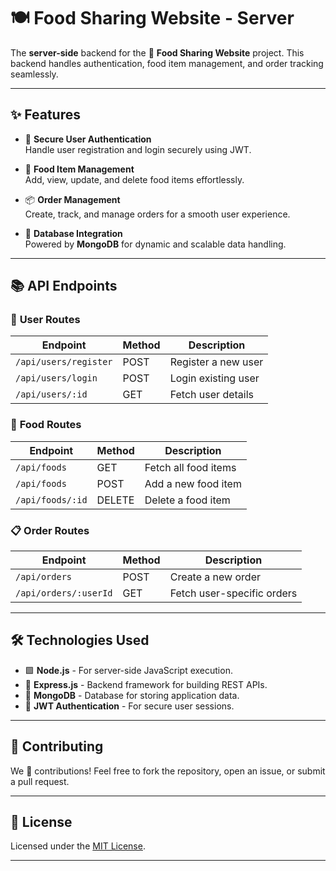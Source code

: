 # 🍽️ Food Sharing Website - Server  

The **server-side** backend for the 🌟 **Food Sharing Website** project. This backend handles authentication, food item management, and order tracking seamlessly.

---

## ✨ Features  
- 🔐 **Secure User Authentication**  
  Handle user registration and login securely using JWT.  

- 🍕 **Food Item Management**  
  Add, view, update, and delete food items effortlessly.  

- 📦 **Order Management**  
  Create, track, and manage orders for a smooth user experience.  

- 💾 **Database Integration**  
  Powered by **MongoDB** for dynamic and scalable data handling.

---

## 📚 API Endpoints  

### 👤 **User Routes**  
| Endpoint                | Method | Description                |
|-------------------------|--------|----------------------------|
| `/api/users/register`   | POST   | Register a new user        |
| `/api/users/login`      | POST   | Login existing user        |
| `/api/users/:id`        | GET    | Fetch user details         |

### 🍔 **Food Routes**  
| Endpoint                | Method | Description                |
|-------------------------|--------|----------------------------|
| `/api/foods`            | GET    | Fetch all food items       |
| `/api/foods`            | POST   | Add a new food item        |
| `/api/foods/:id`        | DELETE | Delete a food item         |

### 📋 **Order Routes**  
| Endpoint                | Method | Description                |
|-------------------------|--------|----------------------------|
| `/api/orders`           | POST   | Create a new order         |
| `/api/orders/:userId`   | GET    | Fetch user-specific orders |

---

## 🛠️ Technologies Used  
- 🟩 **Node.js** - For server-side JavaScript execution.  
- 🚀 **Express.js** - Backend framework for building REST APIs.  
- 🍃 **MongoDB** - Database for storing application data.  
- 🔐 **JWT Authentication** - For secure user sessions.  

---

## 🤝 Contributing  
We 💖 contributions! Feel free to fork the repository, open an issue, or submit a pull request.  

---

## 📜 License  
Licensed under the [MIT License](LICENSE).  

---
